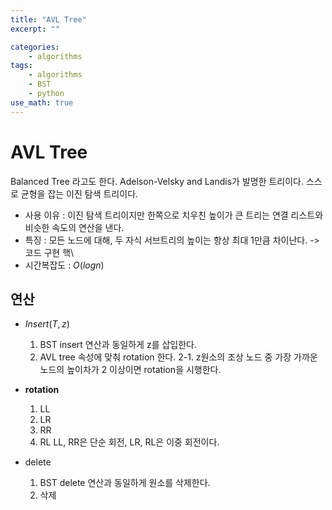 ```yaml
---
title: "AVL Tree"
excerpt: ""

categories:
    - algorithms
tags:
    - algorithms
    - BST
    - python
use_math: true
---
```


# AVL Tree
Balanced Tree 라고도 한다.
Adelson-Velsky and Landis가 발명한 트리이다. 스스로 균형을 잡는 이진 탐색 트리이다.

- 사용 이유 : 이진 탐색 트리이지만 한쪽으로 치우친 높이가 큰 트리는 연결 리스트와 비슷한 속도의 연산을 낸다.
- 특징 : 모든 노드에 대해, 두 자식 서브트리의 높이는 항상 최대 1만큼 차이난다. -> 코드 구현 핵\
- 시간복잡도 : $O\left(log n \right)$

## 연산
- $Insert\left(T,z\right)$
    1. BST insert 연산과 동일하게 z를 삽입한다.
    2. AVL tree 속성에 맞춰 rotation 한다.
        2-1. z원소의 조상 노드 중 가장 가까운 노드의 높이차가 2 이상이면 rotation을 시행한다.

- **rotation**
  1. LL
  2. LR
  3. RR
  4. RL
LL, RR은 단순 회전, LR, RL은 이중 회전이다.


- delete
  1. BST delete 연산과 동일하게 원소를 삭제한다.
  2. 삭제  
